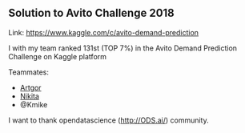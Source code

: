 ## Solution to Avito Challenge 2018

Link: https://www.kaggle.com/c/avito-demand-prediction

I with my team ranked 131st (TOP 7%) in the Avito Demand Prediction Challenge on Kaggle platform



Teammates:

* [Artgor](https://github.com/Erlemar/Avito_demand_prediction_2018)
* [Nikita](https://github.com/ML-Person/My-solution-to-Avito-Challenge-2018)
* @Kmike

I want to thank opendatascience (http://ODS.ai/) community.


